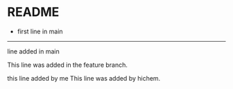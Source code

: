 # README
- first line in main
 ---
 line added in main
 
 This line was added in the feature branch.

this line added by me
This line was added by hichem.


